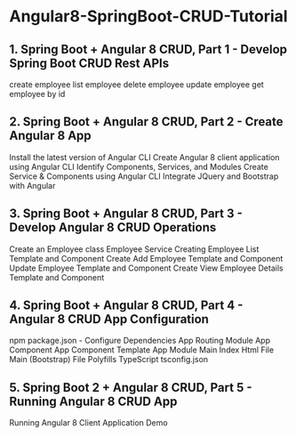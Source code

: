 # Angular8-SpringBoot-CRUD-Tutorial

## 1. Spring Boot + Angular 8 CRUD, Part 1 - Develop Spring Boot CRUD Rest APIs

create employee
list employee
delete employee
update employee
get employee by id
## 2. Spring Boot + Angular 8 CRUD, Part 2 - Create Angular 8 App
Install the latest version of Angular CLI
Create Angular 8 client application using Angular CLI
Identify Components, Services, and Modules
Create Service & Components using Angular CLI
Integrate JQuery and Bootstrap with Angular
## 3. Spring Boot + Angular 8 CRUD, Part 3 - Develop Angular 8 CRUD Operations
Create an Employee class
Employee Service
Creating Employee List Template and Component
Create Add Employee Template and Component
Update Employee Template and Component
Create View Employee Details Template and Component
## 4. Spring Boot  + Angular 8 CRUD, Part 4 - Angular 8 CRUD App Configuration
npm package.json - Configure Dependencies
App Routing Module
App Component
App Component Template
App Module
Main Index Html File
Main (Bootstrap) File
Polyfills
TypeScript tsconfig.json
## 5. Spring Boot 2 + Angular 8 CRUD, Part 5 - Running Angular 8 CRUD App
Running Angular 8 Client Application
Demo